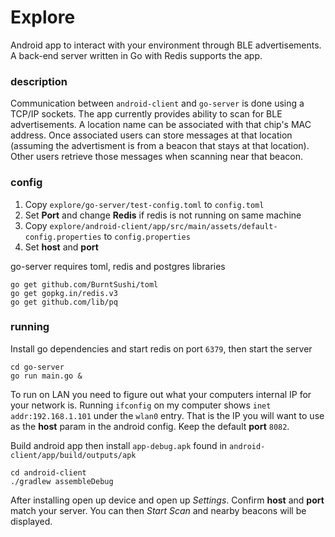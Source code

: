 # Explore

Android app to interact with your environment through BLE advertisements. A back-end
server written in Go with Redis supports the app.

### description

Communication between `android-client` and `go-server` is done using a TCP/IP sockets.
The app currently provides ability to scan for BLE advertisements. A location
name can be associated with that chip's MAC address. Once associated users
can store messages at that location (assuming the advertisment is from a beacon
that stays at that location). Other users retrieve those messages when scanning near that beacon.

### config
1. Copy `explore/go-server/test-config.toml` to `config.toml`
2. Set **Port** and change **Redis** if redis is not running on same machine 
2. Copy `explore/android-client/app/src/main/assets/default-config.properties` to `config.properties`
4. Set **host** and **port**

go-server requires toml, redis and postgres libraries
```
go get github.com/BurntSushi/toml
go get gopkg.in/redis.v3
go get github.com/lib/pq
```

### running

Install go dependencies and start redis on port `6379`, then start the server
```
cd go-server
go run main.go &
```

To run on LAN you need to figure out what your computers internal IP for your network is. Running `ifconfig`
on my computer shows `inet addr:192.168.1.101` under the `wlan0` entry. That is the IP you will want to use
as the **host** param in the android config. Keep the default **port** `8082`.

Build android app then install `app-debug.apk` found in `android-client/app/build/outputs/apk`
```
cd android-client
./gradlew assembleDebug
```

After installing open up device and open up *Settings*. Confirm **host** and **port** match your server.
You can then *Start Scan* and nearby beacons will be displayed.
